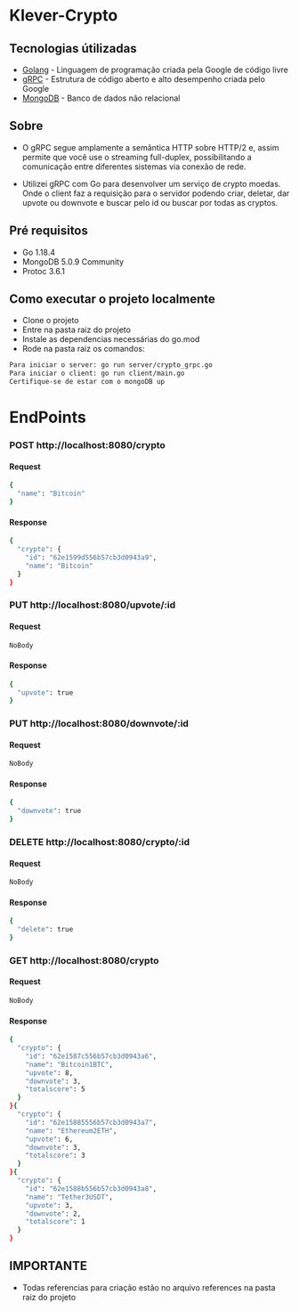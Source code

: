 # Klever-Crypto

## Tecnologias útilizadas

* [Golang](https://go.dev/) - Linguagem de programação criada pela Google de código livre
* [gRPC](https://grpc.io/) - Estrutura de código aberto e alto desempenho criada pelo Google
* [MongoDB](https://github.com/mongodb) - Banco de dados não relacional

## Sobre
- O gRPC segue amplamente a semântica HTTP sobre HTTP/2 e, assim permite que você use o streaming full-duplex, possibilitando a comunicação entre diferentes sistemas via conexão de rede.

- Utilizei gRPC com Go para desenvolver um serviço de crypto moedas. Onde o client faz a requisição para o servidor podendo criar, deletar, dar upvote ou downvote e buscar pelo id ou buscar por todas as cryptos.

## Pré requisitos
- Go 1.18.4
- MongoDB 5.0.9 Community
- Protoc 3.6.1

## Como executar o projeto localmente

- Clone o projeto
- Entre na pasta raiz do projeto
- Instale as dependencias necessárias do go.mod
- Rode na pasta raiz os comandos:
```bash
Para iniciar o server: go run server/crypto_grpc.go
Para iniciar o client: go run client/main.go
Certifique-se de estar com o mongoDB up
```
# EndPoints

### POST http://localhost:8080/crypto
#### Request
```bash
{
  "name": "Bitcoin"
}
```
#### Response
```bash
{
  "crypto": {
    "id": "62e1599d556b57cb3d0943a9",
    "name": "Bitcoin"
  }
}
```


### PUT http://localhost:8080/upvote/:id
#### Request
```bash
NoBody
```
#### Response
```bash
{
  "upvote": true
}
```


### PUT http://localhost:8080/downvote/:id
#### Request
```bash
NoBody
```
#### Response
```bash
{
  "downvote": true
}
```


### DELETE http://localhost:8080/crypto/:id
#### Request
```bash
NoBody
```
#### Response
```bash
{
  "delete": true
}
```


### GET http://localhost:8080/crypto
#### Request
```bash
NoBody
```
#### Response
```bash
{
  "crypto": {
    "id": "62e1587c556b57cb3d0943a6",
    "name": "Bitcoin1BTC",
    "upvote": 8,
    "downvote": 3,
    "totalscore": 5
  }
}{
  "crypto": {
    "id": "62e15885556b57cb3d0943a7",
    "name": "Ethereum2ETH",
    "upvote": 6,
    "downvote": 3,
    "totalscore": 3
  }
}{
  "crypto": {
    "id": "62e1588b556b57cb3d0943a8",
    "name": "Tether3USDT",
    "upvote": 3,
    "downvote": 2,
    "totalscore": 1
  }
}
```

## IMPORTANTE
- Todas referencias para criação estão no arquivo references na pasta raiz do projeto

